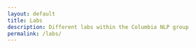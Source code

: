 ```yaml
---
layout: default
title: Labs
description: Different labs within the Columbia NLP group
permalink: /labs/
---
```

